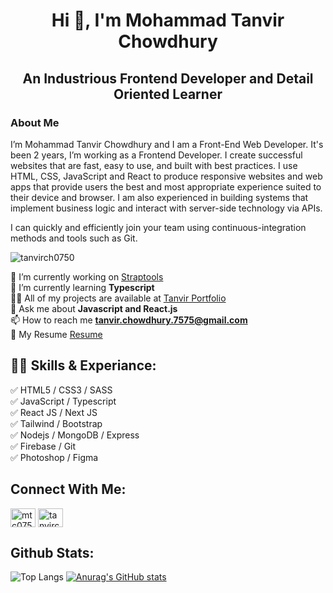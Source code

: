 <h1 align="center">Hi 👋, I'm Mohammad Tanvir Chowdhury</h1>
<h2 align="center">An Industrious Frontend Developer and Detail Oriented Learner</h3>

### About Me

I’m Mohammad Tanvir Chowdhury and I am a Front-End Web Developer. It's been 2 years, I’m working as a Frontend Developer. I create successful websites that are fast, easy to use, and built with best practices. I use HTML, CSS, JavaScript and React to produce responsive websites and web apps that provide users the best and most appropriate experience suited to their device and browser. I am also experienced in building systems that implement business logic and interact with server-side technology via APIs.

I can quickly and efficiently join your team using continuous-integration methods and tools such as Git.

<p align="left"> <img src="https://komarev.com/ghpvc/?username=tanvirch0750&label=Profile%20views&color=0e75b6&style=flat" alt="tanvirch0750" /> </p>


🔭 I’m currently working on [Straptools](https://straptools-420cd.web.app/) <br>
🌱 I’m currently learning **Typescript** <br>
👨‍💻 All of my projects are available at [Tanvir Portfolio](https://tanvir-chowdhury.netlify.app/) <br>
💬 Ask me about **Javascript and React.js** <br>
📫 How to reach me **tanvir.chowdhury.7575@gmail.com** <br>
📄 My Resume [Resume](https://drive.google.com/file/d/1WIpgyNlZR3Cpg3AC2UCkmWuzsT8R6DoK/view?usp=sharing) <br>


## 👨‍💻 Skills & Experiance: 

✅ HTML5 / CSS3 / SASS <br>
✅ JavaScript / Typescript <br>
✅ React JS / Next JS<br>
✅ Tailwind / Bootstrap <br>
✅ Nodejs / MongoDB / Express <br>
✅ Firebase / Git <br>
✅ Photoshop / Figma <br>


## Connect With Me:

<p align="left">
<a href="https://twitter.com/mtc0750" target="blank"><img align="center" src="https://raw.githubusercontent.com/rahuldkjain/github-profile-readme-generator/master/src/images/icons/Social/twitter.svg" alt="mtc0750" height="30" width="40" /></a>
<a href="https://linkedin.com/in/tanvirc" target="blank"><img align="center" src="https://raw.githubusercontent.com/rahuldkjain/github-profile-readme-generator/master/src/images/icons/Social/linked-in-alt.svg" alt="tanvirc" height="30" width="40" /></a>
</p>

## Github Stats:

![Top Langs](https://github-readme-stats.vercel.app/api/top-langs/?username=tanvirch0750&layout=compact) [![Anurag's GitHub stats](https://github-readme-stats.vercel.app/api?username=tanvirch0750)](https://github.com/anuraghazra/github-readme-stats)


